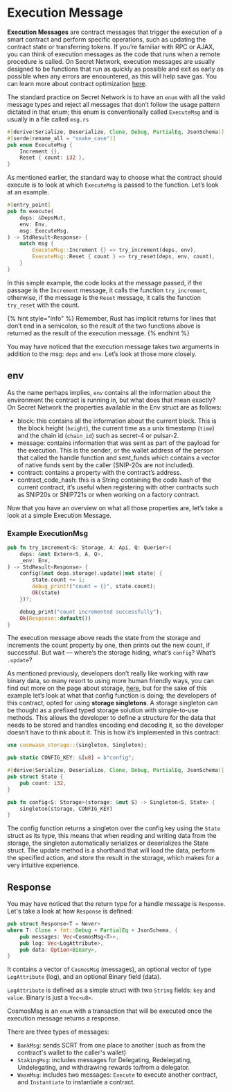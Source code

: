 # Execution Message

**Execution Messages** are contract messages that trigger the execution of a smart contract and perform specific operations, such as updating the contract state or transferring tokens. If you’re familiar with RPC or AJAX, you can think of execution messages as the code that runs when a remote procedure is called. On Secret Network, execution messages are usually designed to be functions that run as quickly as possible and exit as early as possible when any errors are encountered, as this will help save gas. You can learn more about contract optimization [here](../../secret-by-example/best-practices/contract-optimization.md).

The standard practice on Secret Network is to have an `enum` with all the valid message types and reject all messages that don’t follow the usage pattern dictated in that enum; this enum is conventionally called `ExecuteMsg` and is usually in a file called `msg.rs`

```rust
#[derive(Serialize, Deserialize, Clone, Debug, PartialEq, JsonSchema)]
#[serde(rename_all = "snake_case")]
pub enum ExecuteMsg {
    Increment {},
    Reset { count: i32 },
}
```

As mentioned earlier, the standard way to choose what the contract should execute is to look at which `ExecuteMsg` is passed to the function. Let’s look at an example.

```rust
#[entry_point]
pub fn execute(
    deps: &DepsMut,
    env: Env,
    msg: ExecuteMsg,
) -> StdResult<Response> {
    match msg {
        ExecuteMsg::Increment {} => try_increment(deps, env),
        ExecuteMsg::Reset { count } => try_reset(deps, env, count),
    }
}
```

In this simple example, the code looks at the message passed, if the passage is the `Increment` message, it calls the function `try_increment`, otherwise, if the message is the `Reset` message, it calls the function `try_reset` with the count.

{% hint style="info" %}
Remember, Rust has implicit returns for lines that don’t end in a semicolon, so the result of the two functions above is returned as the result of the execution message.
{% endhint %}

You may have noticed that the execution message takes two arguments in addition to the msg: `deps` and `env`. Let’s look at those more closely.

## env

As the name perhaps implies, `env` contains all the information about the environment the contract is running in, but what does that mean exactly? On Secret Network the properties available in the Env struct are as follows:

* block: this contains all the information about the current block. This is the block height (`height`), the current time as a unix timestamp (`time`) and the chain id (`chain_id`) such as secret-4 or pulsar-2.
* message: contains information that was sent as part of the payload for the execution. This is the sender, or the wallet address of the person that called the handle function and sent\_funds which contains a vector of native funds sent by the caller (SNIP-20s are not included).
* contract: contains a property with the contract’s address.
* contract\_code\_hash: this is a String containing the code hash of the current contract, it’s useful when registering with other contracts such as SNIP20s or SNIP721s or when working on a factory contract.

Now that you have an overview on what all those properties are, let’s take a look at a simple Execution Message.&#x20;

### Example ExecutionMsg

```rust
pub fn try_increment<S: Storage, A: Api, Q: Querier>(
    deps: &mut Extern<S, A, Q>,
    _env: Env,
) -> StdResult<Response> {
    config(&mut deps.storage).update(|mut state| {
        state.count += 1;
        debug_print!("count = {}", state.count);
        Ok(state)
    })?;

    debug_print("count incremented successfully");
    Ok(Response::default())
}
```

The execution message above reads the state from the storage and increments the count property by one, then prints out the new count, if successful. But wait — where’s the storage hiding, what’s `config`? What’s `.update`?

As mentioned previously, developers don’t really like working with raw binary data, so many resort to using more human friendly ways, you can find out more on the page about storage, [here](storage/), but for the sake of this example let’s look at what that config function is doing; the developers of this contract, opted for using **storage singletons**. A storage singleton can be thought as a prefixed typed storage solution with simple-to-use methods. This allows the developer to define a structure for the data that needs to be stored and handles encoding end decoding it, so the developer doesn’t have to think about it. This is how it’s implemented in this contract:

```rust
use cosmwasm_storage::{singleton, Singleton};

pub static CONFIG_KEY: &[u8] = b"config";

#[derive(Serialize, Deserialize, Clone, Debug, PartialEq, JsonSchema)]
pub struct State {
    pub count: i32,
}

pub fn config<S: Storage>(storage: &mut S) -> Singleton<S, State> {
    singleton(storage, CONFIG_KEY)
}
```

The config function returns a singleton over the config key using the `State` struct as its type, this means that when reading and writing data from the storage, the singleton automatically serializes or deserializes the State struct. The update method is a shorthand that will load the data, perform the specified action, and store the result in the storage, which makes for a very intuitive experience.

## Response

You may have noticed that the return type for a handle message is `Response`. Let's take a look at how `Response` is defined:

```rust
pub struct Response<T = Never> 
where T: Clone + fmt::Debug + PartialEq + JsonSchema, {
    pub messages: Vec<CosmosMsg<T>>,
    pub log: Vec<LogAttribute>,
    pub data: Option<Binary>,
}
```

It contains a vector of `CosmosMsg` (messages), an optional vector of type `LogAttribute` (log), and an optional Binary field (data).

`LogAttribute` is defined as a simple struct with two `String` fields: `key` and `value`. Binary is just a `Vec<u8>`.

CosmosMsg is an `enum` with a transaction that will be executed once the execution message returns a response.

There are three types of messages:&#x20;

* `BankMsg`: sends SCRT from one place to another (such as from the contract's wallet to the caller's wallet)
* `StakingMsg`:  includes messages for Delegating, Redelegating, Undelegating, and withdrawing rewards to/from a delegator.
* `WasmMsg`:   includes two messages: `Execute` to execute another contract, and `Instantiate` to instantiate a contract.
